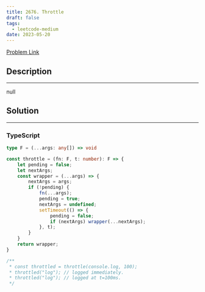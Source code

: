 ```yaml
---
title: 2676. Throttle
draft: false
tags: 
  - leetcode-medium
date: 2023-05-20
---
```


[Problem Link](https://leetcode.com/problems/throttle/)

## Description

---
null

## Solution

---
### TypeScript
``` ts title='throttle'
type F = (...args: any[]) => void

const throttle = (fn: F, t: number): F => {
    let pending = false;
    let nextArgs;
    const wrapper = (...args) => {
        nextArgs = args;
        if (!pending) {
            fn(...args);
            pending = true;
            nextArgs = undefined;
            setTimeout(() => {
                pending = false;
                if (nextArgs) wrapper(...nextArgs);
            }, t);
        }
    }
    return wrapper;
}

/**
 * const throttled = throttle(console.log, 100);
 * throttled("log"); // logged immediately.
 * throttled("log"); // logged at t=100ms.
 */
```

